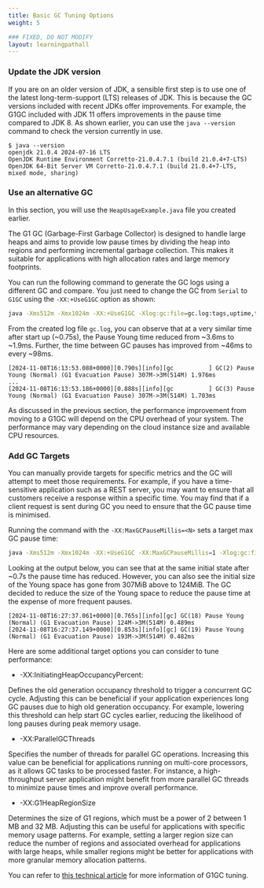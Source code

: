 ```yaml
---
title: Basic GC Tuning Options
weight: 5

### FIXED, DO NOT MODIFY
layout: learningpathall
---
```


### Update the JDK version 

If you are on an older version of JDK, a sensible first step is to use one of the latest long-term-support (LTS) releases of JDK. This is because the GC versions included with recent JDKs offer improvements. For example, the G1GC included with JDK 11 offers improvements in the pause time compared to JDK 8. As shown earlier, you can use the `java --version` command to check the version currently in use. 

```output
$ java --version
openjdk 21.0.4 2024-07-16 LTS
OpenJDK Runtime Environment Corretto-21.0.4.7.1 (build 21.0.4+7-LTS)
OpenJDK 64-Bit Server VM Corretto-21.0.4.7.1 (build 21.0.4+7-LTS, mixed mode, sharing)
```


### Use an alternative GC

In this section, you will use the `HeapUsageExample.java` file you created earlier. 

The G1 GC (Garbage-First Garbage Collector) is designed to handle large heaps and aims to provide low pause times by dividing the heap into regions and performing incremental garbage collection. This makes it suitable for applications with high allocation rates and large memory footprints.

You can run the following command to generate the GC logs using a different GC and compare. You just need to change the GC from `Serial` to `G1GC` using the `-XX:+UseG1GC` option as shown:

```bash
java -Xms512m -Xmx1024m -XX:+UseG1GC -Xlog:gc:file=gc.log:tags,uptime,time,level:filecount=10,filesize=16m HeapUsageExample.java
```
From the created log file `gc.log`, you can observe that at a very similar time after start up (~0.75s), the Pause Young time reduced from ~3.6ms to ~1.9ms. Further, the time between GC pauses has improved from ~46ms to every ~98ms.

```output
[2024-11-08T16:13:53.088+0000][0.790s][info][gc          ] GC(2) Pause Young (Normal) (G1 Evacuation Pause) 307M->3M(514M) 1.976ms
...
[2024-11-08T16:13:53.186+0000][0.888s][info][gc          ] GC(3) Pause Young (Normal) (G1 Evacuation Pause) 307M->3M(514M) 1.703ms
```
As discussed in the previous section, the performance improvement from moving to a G1GC will depend on the CPU overhead of your system. The performance may vary depending on the cloud instance size and available CPU resources. 

### Add GC Targets

You can manually provide targets for specific metrics and the GC will attempt to meet those requirements. For example, if you have a time-sensitive application such as a REST server, you may want to ensure that all customers receive a response within a specific time. You may find that if a client request is sent during GC you need to ensure that the GC pause time is minimised. 

Running the command with the `-XX:MaxGCPauseMillis=<N>` sets a target max GC pause time:

```bash
java -Xms512m -Xmx1024m -XX:+UseG1GC -XX:MaxGCPauseMillis=1 -Xlog:gc:file=gc.log:tags,uptime,time,level:filecount=10,filesize=16m HeapUsageExample.java
```

Looking at the output below, you can see that at the same initial state after ~0.7s the pause time has reduced. However, you can also see the initial size of the Young space has gone from 307MiB above to 124MiB. The GC decided to reduce the size of the Young space to reduce the pause time at the expense of more frequent pauses. 

```output
[2024-11-08T16:27:37.061+0000][0.765s][info][gc] GC(18) Pause Young (Normal) (G1 Evacuation Pause) 124M->3M(514M) 0.489ms
[2024-11-08T16:27:37.149+0000][0.853s][info][gc] GC(19) Pause Young (Normal) (G1 Evacuation Pause) 193M->3M(514M) 0.482ms
```

Here are some additional target options you can consider to tune performance:

-   -XX:InitiatingHeapOccupancyPercent: 

Defines the old generation occupancy threshold to trigger a concurrent GC cycle. Adjusting this can be beneficial if your application experiences long GC pauses due to high old generation occupancy. For example, lowering this threshold can help start GC cycles earlier, reducing the likelihood of long pauses during peak memory usage.

-   -XX:ParallelGCThreads

Specifies the number of threads for parallel GC operations. Increasing this value can be beneficial for applications running on multi-core processors, as it allows GC tasks to be processed faster. For instance, a high-throughput server application might benefit from more parallel GC threads to minimize pause times and improve overall performance.

-   -XX:G1HeapRegionSize

Determines the size of G1 regions, which must be a power of 2 between 1 MB and 32 MB. Adjusting this can be useful for applications with specific memory usage patterns. For example, setting a larger region size can reduce the number of regions and associated overhead for applications with large heaps, while smaller regions might be better for applications with more granular memory allocation patterns.

You can refer to [this technical article](https://www.oracle.com/technical-resources/articles/java/g1gc.html) for more information of G1GC tuning. 

